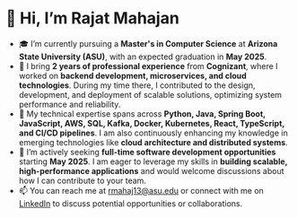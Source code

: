 # 👋 Hi, I’m Rajat Mahajan

- 🎓 I’m currently pursuing a **Master's in Computer Science** at **Arizona State University (ASU)**, with an expected graduation in **May 2025**.
- 💼 I bring **2 years of professional experience** from **Cognizant**, where I worked on **backend development, microservices, and cloud technologies**. During my time there, I contributed to the design, development, and deployment of scalable solutions, optimizing system performance and reliability.
- 🌱 My technical expertise spans across **Python, Java, Spring Boot, JavaScript, AWS, SQL, Kafka, Docker, Kubernetes, React, TypeScript, and CI/CD pipelines**. I am also continuously enhancing my knowledge in emerging technologies like **cloud architecture and distributed systems**.
- 👀 I’m actively seeking **full-time software development opportunities** starting **May 2025**. I am eager to leverage my skills in **building scalable, high-performance applications** and would welcome discussions about how I can contribute to your team.
- 📫 You can reach me at [rmahaj13@asu.edu](mailto:rmahaj13@asu.edu) or connect with me on [LinkedIn](https://www.linkedin.com/in/rajatmahajan23) to discuss potential opportunities or collaborations.

<!---
rajatmahajan23/rajatmahajan23 is a ✨ special ✨ repository because its `README.md` (this file) appears on your GitHub profile.
You can click the Preview link to take a look at your changes.
--->
